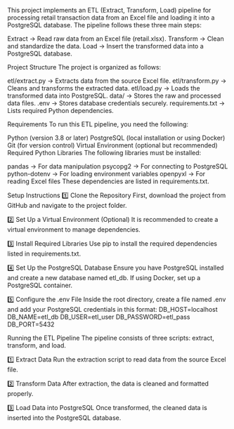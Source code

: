This project implements an ETL (Extract, Transform, Load) pipeline for processing retail transaction data from an Excel file and loading it into a PostgreSQL database. The pipeline follows these three main steps:

Extract → Read raw data from an Excel file (retail.xlsx).
Transform → Clean and standardize the data.
Load → Insert the transformed data into a PostgreSQL database.

Project Structure
The project is organized as follows:

etl/extract.py → Extracts data from the source Excel file.
etl/transform.py → Cleans and transforms the extracted data.
etl/load.py → Loads the transformed data into PostgreSQL.
data/ → Stores the raw and processed data files.
.env → Stores database credentials securely.
requirements.txt → Lists required Python dependencies.


Requirements
To run this ETL pipeline, you need the following:

Python (version 3.8 or later)
PostgreSQL (local installation or using Docker)
Git (for version control)
Virtual Environment (optional but recommended)
Required Python Libraries
The following libraries must be installed:

pandas → For data manipulation
psycopg2 → For connecting to PostgreSQL
python-dotenv → For loading environment variables
openpyxl → For reading Excel files
These dependencies are listed in requirements.txt.

Setup Instructions
1️⃣ Clone the Repository
First, download the project from GitHub and navigate to the project folder.

2️⃣ Set Up a Virtual Environment (Optional)
It is recommended to create a virtual environment to manage dependencies.

3️⃣ Install Required Libraries
Use pip to install the required dependencies listed in requirements.txt.

4️⃣ Set Up the PostgreSQL Database
Ensure you have PostgreSQL installed and create a new database named etl_db.
If using Docker, set up a PostgreSQL container.

5️⃣ Configure the .env File
Inside the root directory, create a file named .env and add your PostgreSQL credentials in this format:
DB_HOST=localhost
DB_NAME=etl_db
DB_USER=etl_user
DB_PASSWORD=etl_pass
DB_PORT=5432

Running the ETL Pipeline
The pipeline consists of three scripts: extract, transform, and load.

1️⃣ Extract Data
Run the extraction script to read data from the source Excel file.

2️⃣ Transform Data
After extraction, the data is cleaned and formatted properly.

3️⃣ Load Data into PostgreSQL
Once transformed, the cleaned data is inserted into the PostgreSQL database.